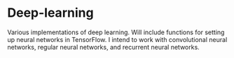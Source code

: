 # Deep-learning
Various implementations of deep learning. Will include functions for setting up neural networks in TensorFlow. I intend to work with convolutional neural networks, regular neural networks, and recurrent neural networks.
